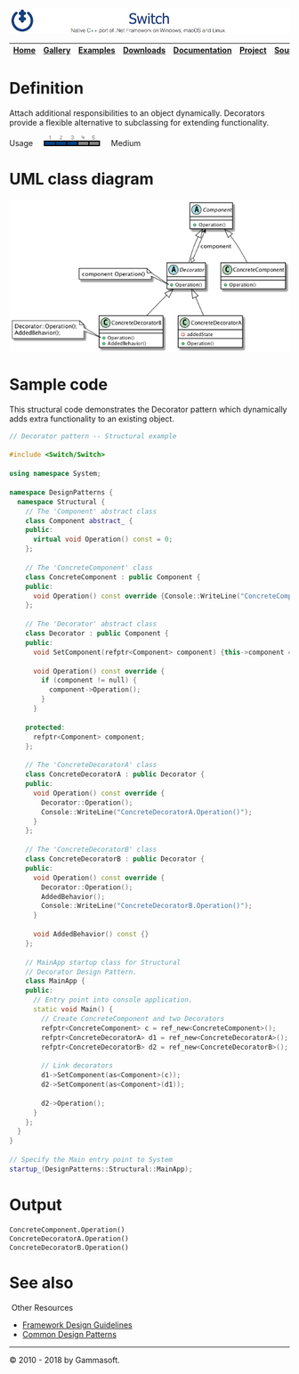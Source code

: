 ![Switch Header](Pictures/SwitchNativeC++port.png)

| [Home](Home.md) | [Gallery](Gallery.md) | [Examples](Examples.md) | [Downloads](Downloads.md) | [Documentation](Documentation.md) | [Project](https://sourceforge.net/projects/switchpro) | [Source](https://github.com/gammasoft71/switch) | [License](License.md) | [Contact](Contact.md) | [Gammasoft](https://gammasoft71.wixsite.com/gammasoft) |
|-----------------|-----------------------|-------------------------|-------------------------|-----------------------------------|-------------------------------------------------------|-------------------------------------------------|-----------------------|-----------------------|---------------------------------------------------------|

# Definition

Attach additional responsibilities to an object dynamically. Decorators provide a flexible alternative to subclassing for extending functionality.

Usage     ![Usage](Pictures/Usage3.png)     Medium

# UML class diagram

![AbstractFactory](Diagrams/UML/DesignPatterns/Decorator.png)

# Sample code

This structural code demonstrates the Decorator pattern which dynamically adds extra functionality to an existing object.

```c++
// Decorator pattern -- Structural example
 
#include <Switch/Switch>
 
using namespace System;
 
namespace DesignPatterns {
  namespace Structural {
    // The 'Component' abstract class
    class Component abstract_ {
    public:
      virtual void Operation() const = 0;
    };
    
    // The 'ConcreteComponent' class
    class ConcreteComponent : public Component {
    public:
      void Operation() const override {Console::WriteLine("ConcreteComponent.Operation()");}
    };
    
    // The 'Decorator' abstract class
    class Decorator : public Component {
    public:
      void SetComponent(refptr<Component> component) {this->component = component;}
      
      void Operation() const override {
        if (component != null) {
          component->Operation();
        }
      }
      
    protected:
      refptr<Component> component;
    };
    
    // The 'ConcreteDecoratorA' class
    class ConcreteDecoratorA : public Decorator {
    public:
      void Operation() const override {
        Decorator::Operation();
        Console::WriteLine("ConcreteDecoratorA.Operation()");
      }
    };
    
    // The 'ConcreteDecoratorB' class
    class ConcreteDecoratorB : public Decorator {
    public:
      void Operation() const override {
        Decorator::Operation();
        AddedBehavior();
        Console::WriteLine("ConcreteDecoratorB.Operation()");
      }
      
      void AddedBehavior() const {}
    };
    
    // MainApp startup class for Structural
    // Decorator Design Pattern.
    class MainApp {
    public:
      // Entry point into console application.
      static void Main() {
        // Create ConcreteComponent and two Decorators
        refptr<ConcreteComponent> c = ref_new<ConcreteComponent>();
        refptr<ConcreteDecoratorA> d1 = ref_new<ConcreteDecoratorA>();
        refptr<ConcreteDecoratorB> d2 = ref_new<ConcreteDecoratorB>();
        
        // Link decorators
        d1->SetComponent(as<Component>(c));
        d2->SetComponent(as<Component>(d1));
        
        d2->Operation();
      }
    };
  }
}
 
// Specify the Main entry point to System
startup_(DesignPatterns::Structural::MainApp);
```

# Output

```
ConcreteComponent.Operation()
ConcreteDecoratorA.Operation()
ConcreteDecoratorB.Operation()
```

# See also
​
Other Resources

* [Framework Design Guidelines](FrameworkDesignGuidelines.md)
* [Common Design Patterns](CommonDesignPatterns.md)

______________________________________________________________________________________________

© 2010 - 2018 by Gammasoft.
